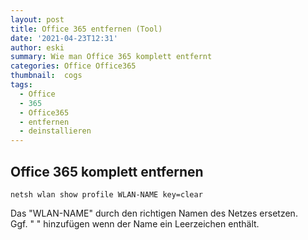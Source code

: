 ```yaml
---
layout: post
title: Office 365 entfernen (Tool)
date: '2021-04-23T12:31'
author: eski
summary: Wie man Office 365 komplett entfernt
categories: Office Office365
thumbnail:  cogs
tags:
  - Office
  - 365
  - Office365
  - entfernen
  - deinstallieren
---
```


## Office 365 komplett entfernen


```
netsh wlan show profile WLAN-NAME key=clear
```
Das "WLAN-NAME" durch den richtigen Namen des Netzes ersetzen.<br>
Ggf. " " hinzufügen wenn der Name ein Leerzeichen enthält.

